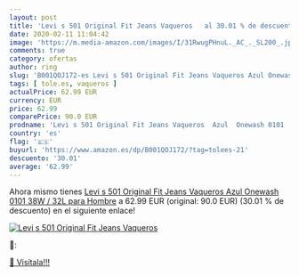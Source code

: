 ```yaml
---
layout: post
title: 'Levi s 501 Original Fit Jeans Vaqueros   al 30.01 % de descuento'
date: 2020-02-11 11:04:42
image: 'https://m.media-amazon.com/images/I/31RwugPHnuL._AC_._SL200_.jpg'
comments: true
category: ofertas
author: ring
slug: 'B001QOJ172-es Levi s 501 Original Fit Jeans Vaqueros Azul Onewash 0101...'
tags: [ tole.es, vaqueros ]
actualPrice: 62.99 EUR
currency: EUR
price: 62.99
comparePrice: 90.0 EUR
prodname: 'Levi s 501 Original Fit Jeans Vaqueros  Azul  Onewash 0101   38W / 32L para Hombre'
country: 'es'
flag: '🇪🇸'
buyurl: 'https://www.amazon.es/dp/B001QOJ172/?tag=tolees-21'
descuento: '30.01'
average: '62.99'
---
```


Ahora mismo tienes [Levi s 501 Original Fit Jeans Vaqueros  Azul  Onewash 0101   38W / 32L para Hombre](https://www.amazon.es/dp/B001QOJ172/?tag=tolees-21) a 62.99 EUR (original: 90.0 EUR) (30.01 %  de descuento) en el siguiente enlace!

[![Levi s 501 Original Fit Jeans Vaqueros  ](https://m.media-amazon.com/images/I/31RwugPHnuL._AC_._SL200_.jpg)](https://www.amazon.es/dp/B001QOJ172/?tag=tolees-21)

🔎:


[🛒 Visítala!!!](https://www.amazon.es/dp/B001QOJ172/?tag=tolees-21)
